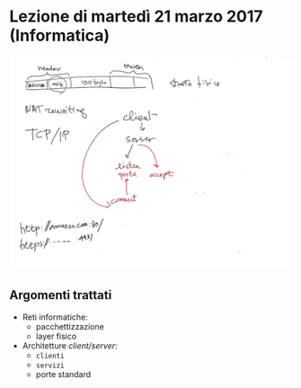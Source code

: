 # Lezione di martedì 21 marzo 2017 (Informatica)

![whiteboard](./P_20170321_1.jpg)

## Argomenti trattati

* Reti informatiche:
  * pacchettizzazione
  * layer fisico
* Architetture *client/server*:
  * `clienti`
  * `servizi`
  * porte standard
